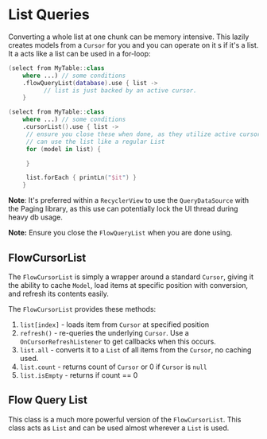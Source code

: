 # List Queries

Converting a whole list at one chunk can be memory intensive. This lazily creates models from a `Cursor` for you and you can operate on it s if it's a list. It a acts like a list can be used in a for-loop:

```kotlin
(select from MyTable::class
    where ...) // some conditions
    .flowQueryList(database).use { list ->
          // list is just backed by an active cursor.
    }

(select from MyTable::class
    where ...) // some conditions
    .cursorList().use { list ->
     // ensure you close these when done, as they utilize active cursors :)
     // can use the list like a regular List
     for (model in list) {

     }

     list.forEach { printLn("$it") }
    }
```

**Note**: It's preferred within a `RecyclerView` to use the `QueryDataSource` with the Paging library, as this use can potentially lock the UI thread during heavy db usage.

**Note:** Ensure you close the `FlowQueryList` when you are done using.

## FlowCursorList

The `FlowCursorList` is simply a wrapper around a standard `Cursor`, giving it the ability to cache `Model`, load items at specific position with conversion, and refresh its contents easily.

The `FlowCursorList` provides these methods:

1. `list[index]` - loads item from `Cursor` at specified position
2. `refresh()` - re-queries the underlying `Cursor`. Use a `OnCursorRefreshListener` to get callbacks when this occurs.
3. `list.all` - converts it to a `List` of all items from the `Cursor`, no caching used.
4. `list.count` - returns count of `Cursor` or 0 if `Cursor` is `null`
5. `list.isEmpty` - returns if count == 0

## Flow Query List

This class is a much more powerful version of the `FlowCursorList`. This class acts as `List` and can be used almost wherever a `List` is used.


